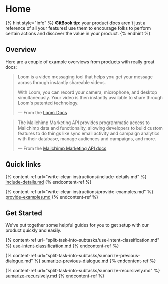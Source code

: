 # Home

{% hint style="info" %}
**GitBook tip:** your product docs aren't just a reference of all your features! use them to encourage folks to perform certain actions and discover the value in your product.
{% endhint %}

## Overview

Here are a couple of example overviews from products with really great docs:

> Loom is a video messaging tool that helps you get your message across through instantly shareable videos.
>
> With Loom, you can record your camera, microphone, and desktop simultaneously. Your video is then instantly available to share through Loom's patented technology.
>
> — From the [Loom Docs](https://support.loom.com/hc/en-us/articles/360002158057-What-is-Loom-)

> The Mailchimp Marketing API provides programmatic access to Mailchimp data and functionality, allowing developers to build custom features to do things like sync email activity and campaign analytics with their database, manage audiences and campaigns, and more.
>
> — From the [Mailchimp Marketing API docs](https://mailchimp.com/developer/marketing/docs/fundamentals/)

## Quick links

{% content-ref url="write-clear-instructions/include-details.md" %}
[include-details.md](write-clear-instructions/include-details.md)
{% endcontent-ref %}

{% content-ref url="write-clear-instructions/provide-examples.md" %}
[provide-examples.md](write-clear-instructions/provide-examples.md)
{% endcontent-ref %}

## Get Started

We've put together some helpful guides for you to get setup with our product quickly and easily.

{% content-ref url="split-task-into-subtasks/use-intent-classification.md" %}
[use-intent-classification.md](split-task-into-subtasks/use-intent-classification.md)
{% endcontent-ref %}

{% content-ref url="split-task-into-subtasks/sumarize-previous-dialogue.md" %}
[sumarize-previous-dialogue.md](split-task-into-subtasks/sumarize-previous-dialogue.md)
{% endcontent-ref %}

{% content-ref url="split-task-into-subtasks/sumarize-recursively.md" %}
[sumarize-recursively.md](split-task-into-subtasks/sumarize-recursively.md)
{% endcontent-ref %}
